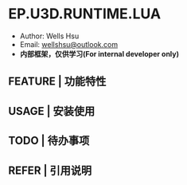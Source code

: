 # EP.U3D.RUNTIME.LUA
* Author: Wells Hsu
* Email: wellshsu@outlook.com
* **内部框架，仅供学习(For internal developer only)**

## FEATURE | 功能特性

## USAGE | 安装使用

## TODO | 待办事项

## REFER | 引用说明